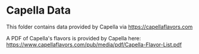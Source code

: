 # Capella Data

This folder contains data provided by Capella via https://capellaflavors.com

A PDF of Capella's flavors is provided by Capella here: https://www.capellaflavors.com/pub/media/pdf/Capella-Flavor-List.pdf